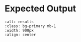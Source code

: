 # Expected Output

```{image} ../images/results.png
:alt: results
:class: bg-primary mb-1
:width: 900px
:align: center
```
